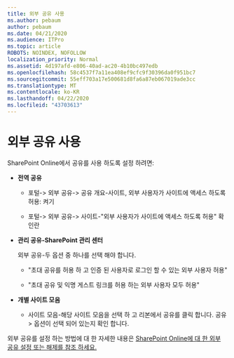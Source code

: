 ```yaml
---
title: 외부 공유 사용
ms.author: pebaum
author: pebaum
ms.date: 04/21/2020
ms.audience: ITPro
ms.topic: article
ROBOTS: NOINDEX, NOFOLLOW
localization_priority: Normal
ms.assetid: 4d197afd-e806-40ad-ac20-4b10bc497edb
ms.openlocfilehash: 58c4537f7a11ea408ef9cfc9f30396da0f951bc7
ms.sourcegitcommit: 55eff703a17e500681d8fa6a87eb067019ade3cc
ms.translationtype: MT
ms.contentlocale: ko-KR
ms.lasthandoff: 04/22/2020
ms.locfileid: "43703613"
---
```

# <a name="enable-external-sharing"></a>외부 공유 사용

 SharePoint Online에서 공유를 사용 하도록 설정 하려면:
  
- **전역 공유**
    
  - 포털-\> 외부 공유-\> 공유 개요-사이트, 외부 사용자가 사이트에 액세스 하도록 허용: 켜기
    
  - 포털-\> 외부 공유-\> 사이트-"외부 사용자가 사이트에 액세스 하도록 허용" 확인란
    
- **관리 공유-SharePoint 관리 센터**
    
    외부 공유-두 옵션 중 하나를 선택 해야 합니다.
    
  - "초대 공유를 허용 하 고 인증 된 사용자로 로그인 할 수 있는 외부 사용자 허용"
    
  - "초대 공유 및 익명 게스트 링크를 허용 하는 외부 사용자 모두 허용"
    
- **개별 사이트 모음**
    
  - 사이트 모음-해당 사이트 모음을 선택 하 고 리본에서 공유를 클릭 합니다. 공유\> 옵션이 선택 되어 있는지 확인 합니다.
    
외부 공유를 설정 하는 방법에 대 한 자세한 내용은 [SharePoint Online에 대 한 외부 공유 설정 또는 해제를 참조 하세요.](https://go.microsoft.com/fwlink/?linkid=2047681&amp;clcid=0x409)
  

